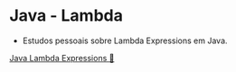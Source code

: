 # Java - Lambda
- Estudos pessoais sobre Lambda Expressions em Java.

<a href="https://www.w3schools.com/java/java_lambda.asp" target="_blank">Java Lambda Expressions 📄</a>

